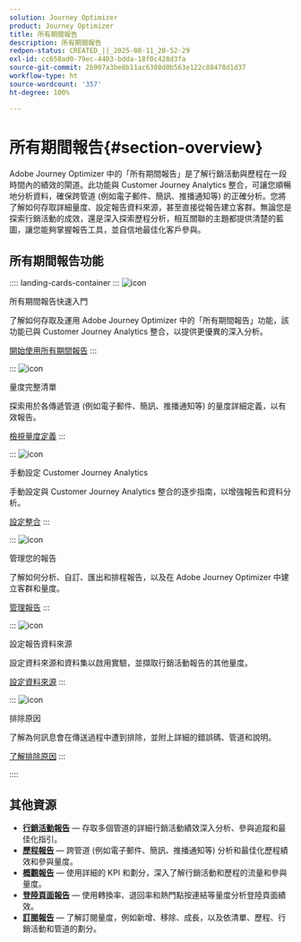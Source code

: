 ```yaml
---
solution: Journey Optimizer
product: Journey Optimizer
title: 所有期間報告
description: 所有期間報告
redpen-status: CREATED_||_2025-08-11_20-52-29
exl-id: cc658ad0-79ec-4403-bdda-18f0c428d3fa
source-git-commit: 2b907a3be8b11ac6308d0b563e122c88478d1d37
workflow-type: ht
source-wordcount: '357'
ht-degree: 100%

---
```


# 所有期間報告{#section-overview}

Adobe Journey Optimizer 中的「所有期間報告」是了解行銷活動與歷程在一段時間內的績效的閘道。此功能與 Customer Journey Analytics 整合，可讓您順暢地分析資料，確保跨管道 (例如電子郵件、簡訊、推播通知等) 的正確分析。您將了解如何存取詳細量度、設定報告資料來源，甚至直接從報告建立客群。無論您是探索行銷活動的成效，還是深入探索歷程分析，相互關聯的主題都提供清楚的藍圖，讓您能夠掌握報告工具，並自信地最佳化客戶參與。

## 所有期間報告功能

:::: landing-cards-container
:::
![icon](https://cdn.experienceleague.adobe.com/icons/circle-play.svg)

所有期間報告快速入門

了解如何存取及運用 Adobe Journey Optimizer 中的「所有期間報告」功能，該功能已與 Customer Journey Analytics 整合，以提供更優異的深入分析。

[開始使用所有期間報告](../using/reports/report-gs-cja.md)
:::

:::
![icon](https://cdn.experienceleague.adobe.com/icons/chart-line.svg?lang=zh-Hant)

量度完整清單

探索用於各傳遞管道 (例如電子郵件、簡訊、推播通知等) 的量度詳細定義，以有效報告。

[檢視量度定義](../using/reports/global-report-components-cja.md)
:::

:::
![icon](https://cdn.experienceleague.adobe.com/icons/gear.svg?lang=zh-Hant)

手動設定 Customer Journey Analytics

手動設定與 Customer Journey Analytics 整合的逐步指南，以增強報告和資料分析。

[設定整合](../using/reports/cja-ajo.md)
:::

:::
![icon](https://cdn.experienceleague.adobe.com/icons/list-check.svg?lang=zh-Hant)

管理您的報告

了解如何分析、自訂、匯出和排程報告，以及在 Adobe Journey Optimizer 中建立客群和量度。

[管理報告](../using/reports/report-cja-manage.md)
:::

:::
![icon](https://cdn.experienceleague.adobe.com/icons/puzzle-piece.svg?lang=zh-Hant)

設定報告資料來源

設定資料來源和資料集以啟用實驗，並擷取行銷活動報告的其他量度。

[設定資料來源](../using/reports/reporting-configuration.md)
:::

:::
![icon](https://cdn.experienceleague.adobe.com/icons/shield-halved.svg?lang=zh-Hant)

排除原因

了解為何訊息會在傳送過程中遭到排除，並附上詳細的錯誤碼、管道和說明。

[了解排除原因](../using/reports/exclusion-list.md)
:::

::::


## 其他資源

- **[行銷活動報告](campaign-reporting-landing-page.md)** — 存取多個管道的詳細行銷活動績效深入分析、參與追蹤和最佳化指引。
- **[歷程報告](journey-reporting-landing-page.md)** — 跨管道 (例如電子郵件、簡訊、推播通知等) 分析和最佳化歷程績效和參與量度。
- **[概觀報告](../using/reports/channel-report-cja.md)** — 使用詳細的 KPI 和劃分，深入了解行銷活動和歷程的流量和參與量度。
- **[登陸頁面報告](../using/reports/lp-report-global-cja.md)** — 使用轉換率、退回率和熱門點按連結等量度分析登陸頁面績效。
- **[訂閱報告](../using/reports/subscription-report-global-cja.md)** — 了解訂閱量度，例如新增、移除、成長，以及依清單、歷程、行銷活動和管道的劃分。
